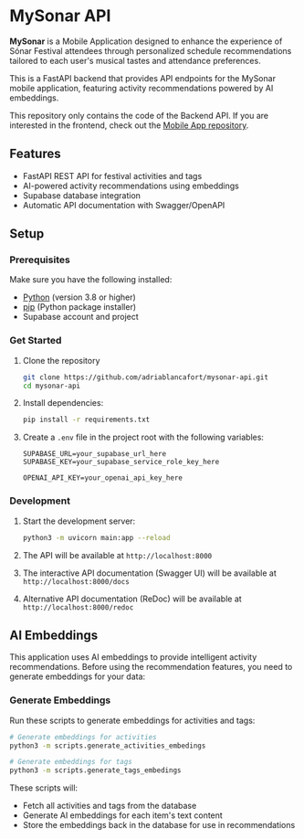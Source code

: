 # MySonar API

**MySonar** is a Mobile Application designed to enhance the experience of Sónar Festival attendees through personalized schedule recommendations tailored to each user's musical tastes and attendance preferences.

This is a FastAPI backend that provides API endpoints for the MySonar mobile application, featuring activity recommendations powered by AI embeddings.

This repository only contains the code of the Backend API. If you are interested in the frontend, check out the [Mobile App repository](https://github.com/adriablancafort/mysonar-app).

## Features

- FastAPI REST API for festival activities and tags
- AI-powered activity recommendations using embeddings
- Supabase database integration
- Automatic API documentation with Swagger/OpenAPI

## Setup

### Prerequisites

Make sure you have the following installed:

- [Python](https://www.python.org/) (version 3.8 or higher)
- [pip](https://pip.pypa.io/) (Python package installer)
- Supabase account and project

### Get Started

1. Clone the repository

   ```bash
   git clone https://github.com/adriablancafort/mysonar-api.git
   cd mysonar-api
   ```

2. Install dependencies:
   ```bash
   pip install -r requirements.txt
   ```

3. Create a `.env` file in the project root with the following variables:
   ```
   SUPABASE_URL=your_supabase_url_here
   SUPABASE_KEY=your_supabase_service_role_key_here
   
   OPENAI_API_KEY=your_openai_api_key_here
   ```

### Development

1. Start the development server:
   ```bash
   python3 -m uvicorn main:app --reload
   ```

2. The API will be available at `http://localhost:8000`

3. The interactive API documentation (Swagger UI) will be available at `http://localhost:8000/docs`

4. Alternative API documentation (ReDoc) will be available at `http://localhost:8000/redoc`

## AI Embeddings

This application uses AI embeddings to provide intelligent activity recommendations. Before using the recommendation features, you need to generate embeddings for your data:

### Generate Embeddings

Run these scripts to generate embeddings for activities and tags:

```bash
# Generate embeddings for activities
python3 -m scripts.generate_activities_embedings

# Generate embeddings for tags
python3 -m scripts.generate_tags_embedings
```

These scripts will:
- Fetch all activities and tags from the database
- Generate AI embeddings for each item's text content
- Store the embeddings back in the database for use in recommendations
